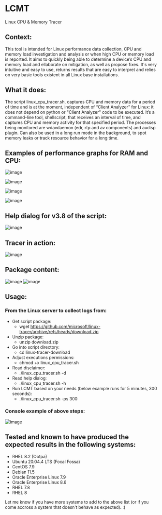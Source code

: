 # LCMT
Linux CPU & Memory Tracer

## Context:
This tool is intended for Linux performance data collection, CPU and memory load investigation and analysis or when high CPU or memory load is reported. 
It aims to quickly being able to determine a device’s CPU and memory load and ellaborate on mitigation, as well as propose fixes.
It's very intuitive and easy to use, returns results that are easy to interpret and relies on very basic tools existent in all Linux base installations.
## What it does:
The script linux_cpu_tracer.sh, captures CPU and memory data for a period of time and is at the moment, independent of “Client Analyzer” for Linux: it does not depend on python or "Client Analyzer" code to be executed. 
It’s a command-line tool, shellscript, that receives an interval of time, and captures CPU and memory activity for that specified period. The processes being monitored are wdavdaemon (edr, rtp and av components) and audisp plugin. Can also be used in a long run mode in the background, to spot memory leaks or track resource behavior for a long time.

## Examples of performance graphs for RAM and CPU:
![image](https://user-images.githubusercontent.com/113130572/194161484-c04fece5-ac7a-440f-b1f4-b221bdd6a344.png)

![image](https://user-images.githubusercontent.com/113130572/194161566-7e2be150-c480-485f-9eef-eee6941277b9.png)

![image](https://user-images.githubusercontent.com/113130572/194161596-32769f74-9035-4a47-9f71-4d5c160de1a5.png)

![image](https://user-images.githubusercontent.com/113130572/194161620-09b648ce-4eb1-4e3b-bb7c-6586fdc95263.png)

## Help dialog for v3.8 of the script:
![image](https://user-images.githubusercontent.com/113130572/194162759-8c2fc984-f49c-44bb-ae65-92cdf2fa21f0.png)

## Tracer in action:
![image](https://user-images.githubusercontent.com/113130572/194163405-f1d9c038-dce2-4da3-aa41-126849ace0bb.png)

## Package content:
![image](https://user-images.githubusercontent.com/113130572/194172441-2f072ffb-9360-40b4-8291-bc1a43a259cf.png)
![image](https://user-images.githubusercontent.com/113130572/194172355-9d9f2ac5-ad07-4a38-9534-9561164a151c.png)

## Usage:
### From the Linux server to collect logs from:
- Get script package:
  - wget https://github.com/microsoft/linux-tracer/archive/refs/heads/download.zip
- Unzip package:
  - unzip download.zip
- Go into script directory:
  - cd linux-tracer-download
- Adjust executions permissions:
  - chmod +x linux_cpu_tracer.sh
- Read disclaimer:
  - ./linux_cpu_tracer.sh -d
- Read help dialog:
  - ./linux_cpu_tracer.sh -h
- Run LCMT based on your needs (below example runs for 5 minutes, 300 seconds):
  - ./linux_cpu_tracer.sh -ps 300

### Console example of above steps:
![image](https://user-images.githubusercontent.com/113130572/194175015-5507db46-2c1d-4e5b-ab01-6abfd2fbc801.png)

## Tested and known to have produced the expected results in the following systems:
- RHEL 8.2 (Ootpa) 
- Ubuntu 20.04.4 LTS (Focal Fossa)
- CentOS 7.9
- Debian 11.5
- Oracle Enterprise Linux 7.9
- Oracle Enterprise Linux 8.6
- RHEL 7.8
- RHEL 8

Let me know if you have more systems to add to the above list (or if you come accross a system that doesn't behave as expected). :)

